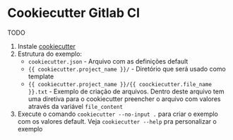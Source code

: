 # Cookiecutter Gitlab CI

TODO

1. Instale [cookiecutter](https://cookiecutter.readthedocs.io/en/1.7.2/installation.html)
2. Estrutura do exemplo:
    - `cookiecutter.json` - Arquivo com as definições default
    - `{{ cookiecutter.project_name }}/` - Diretório que será usado como template
    - `{{ cookiecutter.project_name }}/{{ coockiecutter.file_name }}.txt` - Exemplo de criação de arquivos. Dentro deste arquivo tem uma diretiva para o cookiecutter preencher o arquivo com valores através da variável `file_content`
3. Execute o comando `cookiecutter --no-input .` para criar o exemplo com os valores default. Veja `cookiecutter --help` pra personalizar o exemplo
